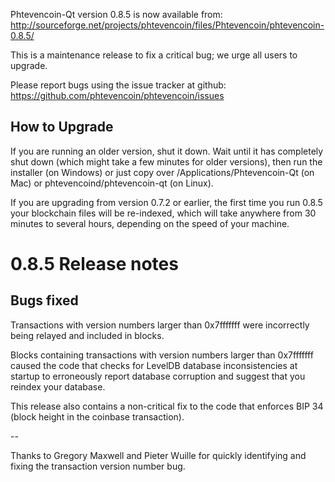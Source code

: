 Phtevencoin-Qt version 0.8.5 is now available from:
  http://sourceforge.net/projects/phtevencoin/files/Phtevencoin/phtevencoin-0.8.5/

This is a maintenance release to fix a critical bug;
we urge all users to upgrade.

Please report bugs using the issue tracker at github:
  https://github.com/phtevencoin/phtevencoin/issues


How to Upgrade
--------------

If you are running an older version, shut it down. Wait
until it has completely shut down (which might take a few minutes for older
versions), then run the installer (on Windows) or just copy over
/Applications/Phtevencoin-Qt (on Mac) or phtevencoind/phtevencoin-qt (on Linux).

If you are upgrading from version 0.7.2 or earlier, the first time you
run 0.8.5 your blockchain files will be re-indexed, which will take
anywhere from 30 minutes to several hours, depending on the speed of
your machine.

0.8.5 Release notes
===================

Bugs fixed
----------

Transactions with version numbers larger than 0x7fffffff were
incorrectly being relayed and included in blocks.

Blocks containing transactions with version numbers larger
than 0x7fffffff caused the code that checks for LevelDB database
inconsistencies at startup to erroneously report database
corruption and suggest that you reindex your database.

This release also contains a non-critical fix to the code that
enforces BIP 34 (block height in the coinbase transaction).

--

Thanks to Gregory Maxwell and Pieter Wuille for quickly
identifying and fixing the transaction version number bug.
